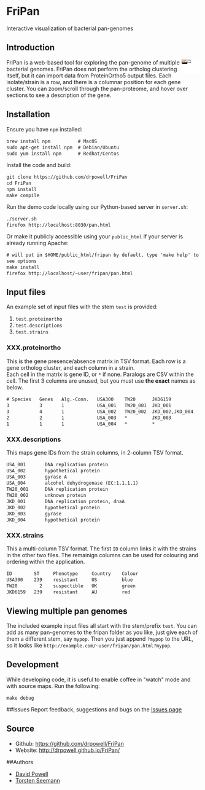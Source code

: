 # FriPan

Interactive visualization of bacterial pan-genomes

## Introduction

<img align="right" width="10%" src="fripan.png">
FriPan is a web-based tool for exploring the pan-genome of multiple
bacterial genomes.  FriPan does not perform the ortholog clustering itself,
but it can import data from ProteinOrtho5 output files.  Each isolate/strain
is a row, and there is a columnar position for each gene cluster.  You can
zoom/scroll through the pan-proteome, and hover over sections to see a
description of the gene.

## Installation

Ensure you have `npm` installed:
```
brew install npm          # MacOS
sudo apt-get install npm  # Debian/Ubuntu
sudo yum install npm      # Redhat/Centos
```

Install the code and build:
```
git clone https://github.com/drpowell/FriPan
cd FriPan
npm install
make compile
```

Run the demo code locally using our Python-based server in `server.sh`:
```
./server.sh
firefox http://localhost:8030/pan.html
```

Or make it publicly accessible using your `public_html` if your server is 
already running Apache:

```
# will put in $HOME/public_html/fripan by default, type 'make help' to see options
make install
firefox http://localhost/~user/fripan/pan.html
```
    
## Input files

An example set of input files with the stem `test` is provided:

1. `test.proteinortho`
2. `test.descriptions`
3. `test.strains`

### XXX.proteinortho

This is the gene presence/absence matrix in TSV format.
Each row is a gene ortholog cluster, and each column in a strain.  
Each cell in the matrix is gene ID, or `*` if none.
Paralogs are CSV within the cell. The first 3 columns are unused,
but you must use **the exact** names as below.

```
# Species   Genes   Alg.-Conn.   USA300    TW20      JKD6159
3           3       1            USA_001   TW20_001  JKD_001  
3           4       1            USA_002   TW20_002  JKD_002,JKD_004
2           2       1            USA_003   *         JKD_003 
1           1       1            USA_004   *         *
```

### XXX.descriptions

This maps gene IDs from the strain columns, in 2-column TSV format.

```
USA_001	      DNA replication protein
USA_002       hypothetical protein
USA_003       gyrase A
USA_004       alcohol dehydrogenase (EC:1.1.1.1)
TW20_001      DNA replication protein
TW20_002      unknown protein
JKD_001       DNA replication protein, dnaA
JKD_002       hypothetical protein
JKD_003       gyrase
JKD_004       hypothetical protein
```

### XXX.strains

This a multi-column TSV format. The first `ID` column links it with
the strains in the other two files. The remainign columns can be used
for colouring and ordering within the application.

```
ID        ST     Phenotype     Country    Colour
USA300    239    resistant     US         blue
TW20        2    suspectible   UK         green
JKD6159   239    resistant     AU         red
```

## Viewing multiple pan genomes

The included example input files all start with the stem/prefix `test`.
You can add as many pan-genomes to the fripan folder as you like,
just give each of them a different stem, say `mypop`. Then you just
append `?mypop` to the URL, so it looks like 
`http://example.com/~user/fripan/pan.html?mypop`.

## Development

While developing code, it is useful to enable coffee in "watch" mode and with source maps.  Run the following:
```
make debug
```

##Issues
Report feedback, suggestions and bugs on the [Issues page](https://github.com/drpowell/FriPan/issues)

## Source

* Github: https://github.com/drpowell/FriPan
* Website: http://drpowell.github.io/FriPan/

##Authors

* [David Powell](https://twitter.com/d_r_powell)
* [Torsten Seemann](https://twitter.com/torstenseemann)

